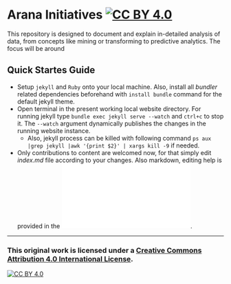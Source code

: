 # Arana Initiatives [![CC BY 4.0][cc-by-shield]][cc-by]

This repository is designed to document and explain in-detailed analysis of data, from concepts like mining or transforming to predictive analytics. The focus will be around

## Quick Startes Guide

* Setup `jekyll` and `Ruby` onto your local machine. Also, install all _bundler_ related dependencies beforehand with `install bundle` command for the default jekyll theme.
* Open terminal in the present working local website directory. For running jekyll type `bundle exec jekyll serve --watch` and `ctrl+c` to stop it. The `--watch` argument dynamically publishes the changes in the running website instance.
  * Also, jekyll process can be killed with following command `ps aux |grep jekyll |awk '{print $2}' | xargs kill -9` if needed.
* Only contributions to content are welcomed now, for that simply edit _index.md_ file according to your changes. Also markdown, editing help is provided in the ![contribution guide](CONTRIBUTING.md).

---

### This original work is licensed under a [Creative Commons Attribution 4.0 International License][cc-by].

[![CC BY 4.0][cc-by-image]][cc-by]

[cc-by]: http://creativecommons.org/licenses/by/4.0/
[cc-by-image]: https://i.creativecommons.org/l/by/4.0/88x31.png
[cc-by-shield]: https://img.shields.io/badge/License-CC%20BY%204.0-lightgrey.svg
